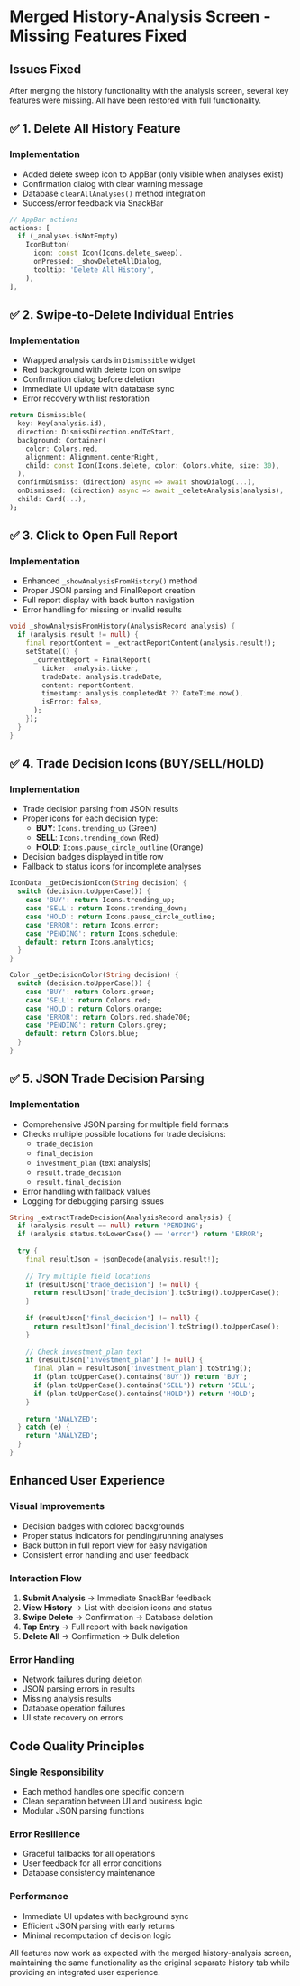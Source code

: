 # Merged History-Analysis Screen - Missing Features Fixed

## Issues Fixed

After merging the history functionality with the analysis screen, several key features were missing. All have been restored with full functionality.

## ✅ 1. Delete All History Feature

### Implementation
- Added delete sweep icon to AppBar (only visible when analyses exist)
- Confirmation dialog with clear warning message
- Database `clearAllAnalyses()` method integration
- Success/error feedback via SnackBar

```dart
// AppBar actions
actions: [
  if (_analyses.isNotEmpty)
    IconButton(
      icon: const Icon(Icons.delete_sweep),
      onPressed: _showDeleteAllDialog,
      tooltip: 'Delete All History',
    ),
],
```

## ✅ 2. Swipe-to-Delete Individual Entries

### Implementation
- Wrapped analysis cards in `Dismissible` widget
- Red background with delete icon on swipe
- Confirmation dialog before deletion
- Immediate UI update with database sync
- Error recovery with list restoration

```dart
return Dismissible(
  key: Key(analysis.id),
  direction: DismissDirection.endToStart,
  background: Container(
    color: Colors.red,
    alignment: Alignment.centerRight,
    child: const Icon(Icons.delete, color: Colors.white, size: 30),
  ),
  confirmDismiss: (direction) async => await showDialog(...),
  onDismissed: (direction) async => await _deleteAnalysis(analysis),
  child: Card(...),
);
```

## ✅ 3. Click to Open Full Report

### Implementation
- Enhanced `_showAnalysisFromHistory()` method
- Proper JSON parsing and FinalReport creation
- Full report display with back button navigation
- Error handling for missing or invalid results

```dart
void _showAnalysisFromHistory(AnalysisRecord analysis) {
  if (analysis.result != null) {
    final reportContent = _extractReportContent(analysis.result!);
    setState(() {
      _currentReport = FinalReport(
        ticker: analysis.ticker,
        tradeDate: analysis.tradeDate,
        content: reportContent,
        timestamp: analysis.completedAt ?? DateTime.now(),
        isError: false,
      );
    });
  }
}
```

## ✅ 4. Trade Decision Icons (BUY/SELL/HOLD)

### Implementation
- Trade decision parsing from JSON results
- Proper icons for each decision type:
  - **BUY**: `Icons.trending_up` (Green)
  - **SELL**: `Icons.trending_down` (Red) 
  - **HOLD**: `Icons.pause_circle_outline` (Orange)
- Decision badges displayed in title row
- Fallback to status icons for incomplete analyses

```dart
IconData _getDecisionIcon(String decision) {
  switch (decision.toUpperCase()) {
    case 'BUY': return Icons.trending_up;
    case 'SELL': return Icons.trending_down;
    case 'HOLD': return Icons.pause_circle_outline;
    case 'ERROR': return Icons.error;
    case 'PENDING': return Icons.schedule;
    default: return Icons.analytics;
  }
}

Color _getDecisionColor(String decision) {
  switch (decision.toUpperCase()) {
    case 'BUY': return Colors.green;
    case 'SELL': return Colors.red;
    case 'HOLD': return Colors.orange;
    case 'ERROR': return Colors.red.shade700;
    case 'PENDING': return Colors.grey;
    default: return Colors.blue;
  }
}
```

## ✅ 5. JSON Trade Decision Parsing

### Implementation
- Comprehensive JSON parsing for multiple field formats
- Checks multiple possible locations for trade decisions:
  - `trade_decision`
  - `final_decision`
  - `investment_plan` (text analysis)
  - `result.trade_decision`
  - `result.final_decision`
- Error handling with fallback values
- Logging for debugging parsing issues

```dart
String _extractTradeDecision(AnalysisRecord analysis) {
  if (analysis.result == null) return 'PENDING';
  if (analysis.status.toLowerCase() == 'error') return 'ERROR';
  
  try {
    final resultJson = jsonDecode(analysis.result!);
    
    // Try multiple field locations
    if (resultJson['trade_decision'] != null) {
      return resultJson['trade_decision'].toString().toUpperCase();
    }
    
    if (resultJson['final_decision'] != null) {
      return resultJson['final_decision'].toString().toUpperCase();
    }
    
    // Check investment_plan text
    if (resultJson['investment_plan'] != null) {
      final plan = resultJson['investment_plan'].toString();
      if (plan.toUpperCase().contains('BUY')) return 'BUY';
      if (plan.toUpperCase().contains('SELL')) return 'SELL';
      if (plan.toUpperCase().contains('HOLD')) return 'HOLD';
    }
    
    return 'ANALYZED';
  } catch (e) {
    return 'ANALYZED';
  }
}
```

## Enhanced User Experience

### Visual Improvements
- Decision badges with colored backgrounds
- Proper status indicators for pending/running analyses
- Back button in full report view for easy navigation
- Consistent error handling and user feedback

### Interaction Flow
1. **Submit Analysis** → Immediate SnackBar feedback
2. **View History** → List with decision icons and status
3. **Swipe Delete** → Confirmation → Database deletion
4. **Tap Entry** → Full report with back navigation
5. **Delete All** → Confirmation → Bulk deletion

### Error Handling
- Network failures during deletion
- JSON parsing errors in results
- Missing analysis results
- Database operation failures
- UI state recovery on errors

## Code Quality Principles

### Single Responsibility
- Each method handles one specific concern
- Clean separation between UI and business logic
- Modular JSON parsing functions

### Error Resilience
- Graceful fallbacks for all operations
- User feedback for all error conditions
- Database consistency maintenance

### Performance
- Immediate UI updates with background sync
- Efficient JSON parsing with early returns
- Minimal recomputation of decision logic

All features now work as expected with the merged history-analysis screen, maintaining the same functionality as the original separate history tab while providing an integrated user experience.